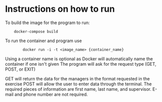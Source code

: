 # Instructions on how to run
  To build the image for the program to run:
    
        docker-compose build
To run the container and program use
            
            docker run -i -t <image_name> {container_name}
Using a container name is optional as Docker will automatically name the container if one isn't given
The program will ask for the request type (GET, POST, or EXIT)

GET will return the data for the managers in the format requested in the exercise
POST will allow the user to enter data through the terminal. The required pieces of information are first name, last name, and supervisor. E-mail and phone number are not required.
